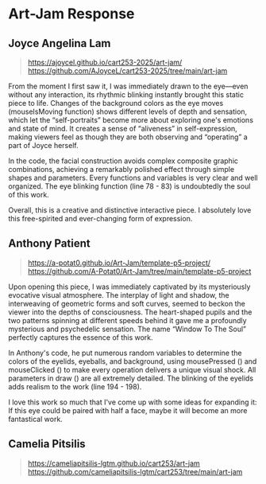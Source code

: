 # Art-Jam Response

## Joyce Angelina Lam
>https://ajoycel.github.io/cart253-2025/art-jam/
>https://github.com/AJoyceL/cart253-2025/tree/main/art-jam

From the moment I first saw it, I was immediately drawn to the eye—even without any interaction, its rhythmic blinking instantly brought this static piece to life. Changes of the background colors as the eye moves (mouseIsMoving function) shows different levels of depth and sensation, which let the “self-portraits” become more about exploring one's emotions and state of mind. It creates a sense of “aliveness” in self-expression, making viewers feel as though they are both observing and “operating” a part of Joyce herself.

In the code, the facial construction avoids complex composite graphic combinations, achieving a remarkably polished effect through simple shapes and parameters. Every functions and variables is very clear and well organized. The eye blinking function (line 78 - 83) is undoubtedly the soul of this work. 

Overall, this is a creative and distinctive interactive piece. I absolutely love this free-spirited and ever-changing form of expression.

## Anthony Patient
>https://a-potat0.github.io/Art-Jam/template-p5-project/
>https://github.com/A-Potat0/Art-Jam/tree/main/template-p5-project

Upon opening this piece, I was immediately captivated by its mysteriously evocative visual atmosphere. The interplay of light and shadow, the interweaving of geometric forms and soft curves, seemed to beckon the viewer into the depths of consciousness. The heart-shaped pupils and the two patterns spinning at different speeds behind it gave me a profoundly mysterious and psychedelic sensation. The name “Window To The Soul” perfectly captures the essence of this work.

In Anthony's code, he put numerous random variables to determine the colors of the eyelids, eyeballs, and background, using mousePressed () and mouseClicked () to make every operation delivers a unique visual shock. All parameters in draw () are all extremely detailed. The blinking of the eyelids adds realism to the work (line 194 - 198).

I love this work so much that I've come up with some ideas for expanding it: If this eye could be paired with half a face, maybe it will become an more fantastical work.

## Camelia Pitsilis
>https://cameliapitsilis-lgtm.github.io/cart253/art-jam
>https://github.com/cameliapitsilis-lgtm/cart253/tree/main/art-jam

